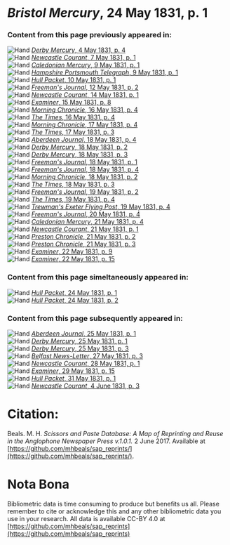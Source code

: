 # *Bristol Mercury*, 24 May 1831, p. 1  
  
### Content from this page previously appeared in:  
![Hand](http://scissorsandpaste.net/wp-content/uploads/2017/06/smallhandpointer.png) [*Derby Mercury*, 4 May 1831, p. 4](https://mhbeals.github.io/sap_html/Derby-Mercury/Derby-Mercury-4-May-1831-p-4)  
![Hand](http://scissorsandpaste.net/wp-content/uploads/2017/06/smallhandpointer.png) [*Newcastle Courant*, 7 May 1831, p. 1](https://mhbeals.github.io/sap_html/Newcastle-Courant/Newcastle-Courant-7-May-1831-p-1)  
![Hand](http://scissorsandpaste.net/wp-content/uploads/2017/06/smallhandpointer.png) [*Caledonian Mercury*, 9 May 1831, p. 1](https://mhbeals.github.io/sap_html/Caledonian-Mercury/Caledonian-Mercury-9-May-1831-p-1)  
![Hand](http://scissorsandpaste.net/wp-content/uploads/2017/06/smallhandpointer.png) [*Hampshire Portsmouth Telegraph*, 9 May 1831, p. 1](https://mhbeals.github.io/sap_html/Hampshire-Portsmouth-Telegraph/Hampshire-Portsmouth-Telegraph-9-May-1831-p-1)  
![Hand](http://scissorsandpaste.net/wp-content/uploads/2017/06/smallhandpointer.png) [*Hull Packet*, 10 May 1831, p. 1](https://mhbeals.github.io/sap_html/Hull-Packet/Hull-Packet-10-May-1831-p-1)  
![Hand](http://scissorsandpaste.net/wp-content/uploads/2017/06/smallhandpointer.png) [*Freeman's Journal*, 12 May 1831, p. 2](https://mhbeals.github.io/sap_html/Freeman's-Journal/Freeman's-Journal-12-May-1831-p-2)  
![Hand](http://scissorsandpaste.net/wp-content/uploads/2017/06/smallhandpointer.png) [*Newcastle Courant*, 14 May 1831, p. 1](https://mhbeals.github.io/sap_html/Newcastle-Courant/Newcastle-Courant-14-May-1831-p-1)  
![Hand](http://scissorsandpaste.net/wp-content/uploads/2017/06/smallhandpointer.png) [*Examiner*, 15 May 1831, p. 8](https://mhbeals.github.io/sap_html/Examiner/Examiner-15-May-1831-p-8)  
![Hand](http://scissorsandpaste.net/wp-content/uploads/2017/06/smallhandpointer.png) [*Morning Chronicle*, 16 May 1831, p. 4](https://mhbeals.github.io/sap_html/Morning-Chronicle/Morning-Chronicle-16-May-1831-p-4)  
![Hand](http://scissorsandpaste.net/wp-content/uploads/2017/06/smallhandpointer.png) [*The Times*, 16 May 1831, p. 4](https://mhbeals.github.io/sap_html/The-Times/The-Times-16-May-1831-p-4)  
![Hand](http://scissorsandpaste.net/wp-content/uploads/2017/06/smallhandpointer.png) [*Morning Chronicle*, 17 May 1831, p. 4](https://mhbeals.github.io/sap_html/Morning-Chronicle/Morning-Chronicle-17-May-1831-p-4)  
![Hand](http://scissorsandpaste.net/wp-content/uploads/2017/06/smallhandpointer.png) [*The Times*, 17 May 1831, p. 3](https://mhbeals.github.io/sap_html/The-Times/The-Times-17-May-1831-p-3)  
![Hand](http://scissorsandpaste.net/wp-content/uploads/2017/06/smallhandpointer.png) [*Aberdeen Journal*, 18 May 1831, p. 4](https://mhbeals.github.io/sap_html/Aberdeen-Journal/Aberdeen-Journal-18-May-1831-p-4)  
![Hand](http://scissorsandpaste.net/wp-content/uploads/2017/06/smallhandpointer.png) [*Derby Mercury*, 18 May 1831, p. 2](https://mhbeals.github.io/sap_html/Derby-Mercury/Derby-Mercury-18-May-1831-p-2)  
![Hand](http://scissorsandpaste.net/wp-content/uploads/2017/06/smallhandpointer.png) [*Derby Mercury*, 18 May 1831, p. 3](https://mhbeals.github.io/sap_html/Derby-Mercury/Derby-Mercury-18-May-1831-p-3)  
![Hand](http://scissorsandpaste.net/wp-content/uploads/2017/06/smallhandpointer.png) [*Freeman's Journal*, 18 May 1831, p. 1](https://mhbeals.github.io/sap_html/Freeman's-Journal/Freeman's-Journal-18-May-1831-p-1)  
![Hand](http://scissorsandpaste.net/wp-content/uploads/2017/06/smallhandpointer.png) [*Freeman's Journal*, 18 May 1831, p. 4](https://mhbeals.github.io/sap_html/Freeman's-Journal/Freeman's-Journal-18-May-1831-p-4)  
![Hand](http://scissorsandpaste.net/wp-content/uploads/2017/06/smallhandpointer.png) [*Morning Chronicle*, 18 May 1831, p. 2](https://mhbeals.github.io/sap_html/Morning-Chronicle/Morning-Chronicle-18-May-1831-p-2)  
![Hand](http://scissorsandpaste.net/wp-content/uploads/2017/06/smallhandpointer.png) [*The Times*, 18 May 1831, p. 3](https://mhbeals.github.io/sap_html/The-Times/The-Times-18-May-1831-p-3)  
![Hand](http://scissorsandpaste.net/wp-content/uploads/2017/06/smallhandpointer.png) [*Freeman's Journal*, 19 May 1831, p. 2](https://mhbeals.github.io/sap_html/Freeman's-Journal/Freeman's-Journal-19-May-1831-p-2)  
![Hand](http://scissorsandpaste.net/wp-content/uploads/2017/06/smallhandpointer.png) [*The Times*, 19 May 1831, p. 4](https://mhbeals.github.io/sap_html/The-Times/The-Times-19-May-1831-p-4)  
![Hand](http://scissorsandpaste.net/wp-content/uploads/2017/06/smallhandpointer.png) [*Trewman's Exeter Flying Post*, 19 May 1831, p. 4](https://mhbeals.github.io/sap_html/Trewman's-Exeter-Flying-Post/Trewman's-Exeter-Flying-Post-19-May-1831-p-4)  
![Hand](http://scissorsandpaste.net/wp-content/uploads/2017/06/smallhandpointer.png) [*Freeman's Journal*, 20 May 1831, p. 4](https://mhbeals.github.io/sap_html/Freeman's-Journal/Freeman's-Journal-20-May-1831-p-4)  
![Hand](http://scissorsandpaste.net/wp-content/uploads/2017/06/smallhandpointer.png) [*Caledonian Mercury*, 21 May 1831, p. 4](https://mhbeals.github.io/sap_html/Caledonian-Mercury/Caledonian-Mercury-21-May-1831-p-4)  
![Hand](http://scissorsandpaste.net/wp-content/uploads/2017/06/smallhandpointer.png) [*Newcastle Courant*, 21 May 1831, p. 1](https://mhbeals.github.io/sap_html/Newcastle-Courant/Newcastle-Courant-21-May-1831-p-1)  
![Hand](http://scissorsandpaste.net/wp-content/uploads/2017/06/smallhandpointer.png) [*Preston Chronicle*, 21 May 1831, p. 2](https://mhbeals.github.io/sap_html/Preston-Chronicle/Preston-Chronicle-21-May-1831-p-2)  
![Hand](http://scissorsandpaste.net/wp-content/uploads/2017/06/smallhandpointer.png) [*Preston Chronicle*, 21 May 1831, p. 3](https://mhbeals.github.io/sap_html/Preston-Chronicle/Preston-Chronicle-21-May-1831-p-3)  
![Hand](http://scissorsandpaste.net/wp-content/uploads/2017/06/smallhandpointer.png) [*Examiner*, 22 May 1831, p. 9](https://mhbeals.github.io/sap_html/Examiner/Examiner-22-May-1831-p-9)  
![Hand](http://scissorsandpaste.net/wp-content/uploads/2017/06/smallhandpointer.png) [*Examiner*, 22 May 1831, p. 15](https://mhbeals.github.io/sap_html/Examiner/Examiner-22-May-1831-p-15)  
  
### Content from this page simeltaneously appeared in:  
![Hand](http://scissorsandpaste.net/wp-content/uploads/2017/06/smallhandpointer.png) [*Hull Packet*, 24 May 1831, p. 1](https://mhbeals.github.io/sap_html/Hull-Packet/Hull-Packet-24-May-1831-p-1)  
![Hand](http://scissorsandpaste.net/wp-content/uploads/2017/06/smallhandpointer.png) [*Hull Packet*, 24 May 1831, p. 2](https://mhbeals.github.io/sap_html/Hull-Packet/Hull-Packet-24-May-1831-p-2)  
  
### Content from this page subsequently appeared in:  
![Hand](http://scissorsandpaste.net/wp-content/uploads/2017/06/smallhandpointer.png) [*Aberdeen Journal*, 25 May 1831, p. 1](https://mhbeals.github.io/sap_html/Aberdeen-Journal/Aberdeen-Journal-25-May-1831-p-1)  
![Hand](http://scissorsandpaste.net/wp-content/uploads/2017/06/smallhandpointer.png) [*Derby Mercury*, 25 May 1831, p. 1](https://mhbeals.github.io/sap_html/Derby-Mercury/Derby-Mercury-25-May-1831-p-1)  
![Hand](http://scissorsandpaste.net/wp-content/uploads/2017/06/smallhandpointer.png) [*Derby Mercury*, 25 May 1831, p. 3](https://mhbeals.github.io/sap_html/Derby-Mercury/Derby-Mercury-25-May-1831-p-3)  
![Hand](http://scissorsandpaste.net/wp-content/uploads/2017/06/smallhandpointer.png) [*Belfast News-Letter*, 27 May 1831, p. 3](https://mhbeals.github.io/sap_html/Belfast-News-Letter/Belfast-News-Letter-27-May-1831-p-3)  
![Hand](http://scissorsandpaste.net/wp-content/uploads/2017/06/smallhandpointer.png) [*Newcastle Courant*, 28 May 1831, p. 1](https://mhbeals.github.io/sap_html/Newcastle-Courant/Newcastle-Courant-28-May-1831-p-1)  
![Hand](http://scissorsandpaste.net/wp-content/uploads/2017/06/smallhandpointer.png) [*Examiner*, 29 May 1831, p. 15](https://mhbeals.github.io/sap_html/Examiner/Examiner-29-May-1831-p-15)  
![Hand](http://scissorsandpaste.net/wp-content/uploads/2017/06/smallhandpointer.png) [*Hull Packet*, 31 May 1831, p. 1](https://mhbeals.github.io/sap_html/Hull-Packet/Hull-Packet-31-May-1831-p-1)  
![Hand](http://scissorsandpaste.net/wp-content/uploads/2017/06/smallhandpointer.png) [*Newcastle Courant*, 4 June 1831, p. 3](https://mhbeals.github.io/sap_html/Newcastle-Courant/Newcastle-Courant-4-June-1831-p-3)  


# Citation: 

Beals. M. H. *Scissors and Paste Database: A Map of Reprinting and Reuse in the Anglophone Newspaper Press v.1.0.1.* 2 June 2017. Available at [https://github.com/mhbeals/sap_reprints/](https://github.com/mhbeals/sap_reprints/). 

# Nota Bona

Bibliometric data is time consuming to produce but benefits us all. Please remember to cite or acknowledge this and any other bibliometric data you use in your research. All data is available CC-BY 4.0 at [https://github.com/mhbeals/sap_reprints](https://github.com/mhbeals/sap_reprints)